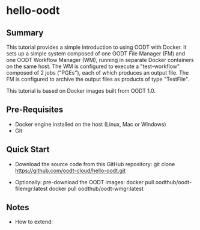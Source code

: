 # hello-oodt

## Summary
This tutorial provides a simple introduction to using OODT with Docker. 
It sets up a simple system composed of one OODT File Manager (FM) and one OODT Workflow Manager (WM),
running in separate Docker containers on the same host. The WM is configured to execute a "test-workflow" composed of 2 jobs ("PGEs"), each of which produces an output file. The FM is configured to archive the output files as products of type "TestFile". 

This tutorial is based on Docker images built from OODT 1.0.

## Pre-Requisites
* Docker engine installed on the host (Linux, Mac or Windows)
* Git

## Quick Start

* Download the source code from this GitHub repository:
git clone https://github.com/oodt-cloud/hello-oodt.git
  
* Optionally: pre-download the OODT images:
docker pull oodthub/oodt-filemgr:latest
docker pull oodthub/oodt-wmgr:latest


## Notes

* How to extend:
